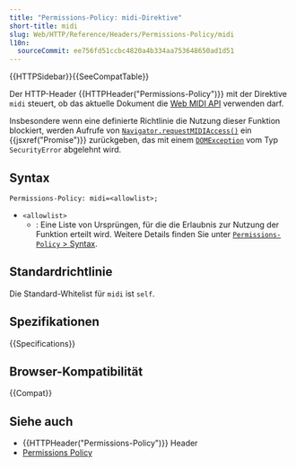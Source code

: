 ```yaml
---
title: "Permissions-Policy: midi-Direktive"
short-title: midi
slug: Web/HTTP/Reference/Headers/Permissions-Policy/midi
l10n:
  sourceCommit: ee756fd51ccbc4820a4b334aa753648650ad1d51
---
```


{{HTTPSidebar}}{{SeeCompatTable}}

Der HTTP-Header {{HTTPHeader("Permissions-Policy")}} mit der Direktive `midi` steuert, ob das aktuelle Dokument die [Web MIDI API](/de/docs/Web/API/Web_MIDI_API) verwenden darf.

Insbesondere wenn eine definierte Richtlinie die Nutzung dieser Funktion blockiert, werden Aufrufe von [`Navigator.requestMIDIAccess()`](/de/docs/Web/API/Navigator/requestMIDIAccess) ein {{jsxref("Promise")}} zurückgeben, das mit einem [`DOMException`](/de/docs/Web/API/DOMException) vom Typ `SecurityError` abgelehnt wird.

## Syntax

```http
Permissions-Policy: midi=<allowlist>;
```

- `<allowlist>`
  - : Eine Liste von Ursprüngen, für die die Erlaubnis zur Nutzung der Funktion erteilt wird. Weitere Details finden Sie unter [`Permissions-Policy` > Syntax](/de/docs/Web/HTTP/Reference/Headers/Permissions-Policy#syntax).

## Standardrichtlinie

Die Standard-Whitelist für `midi` ist `self`.

## Spezifikationen

{{Specifications}}

## Browser-Kompatibilität

{{Compat}}

## Siehe auch

- {{HTTPHeader("Permissions-Policy")}} Header
- [Permissions Policy](/de/docs/Web/HTTP/Guides/Permissions_Policy)
